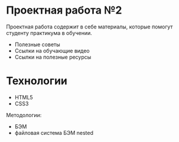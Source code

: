 # Проектная работа №2



Проектная работа содержит в себе материалы, которые помогут студенту практикума в обучении.

  - Полезные советы
  - Ссылки на обучающие видео
  - Ссылки на полезные ресурсы

# Технологии

  - HTML5
  - CSS3


Методологии:
  - БЭМ
  - файловая система БЭМ nested